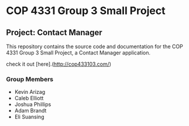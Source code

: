 # COP 4331 Group 3 Small Project

## Project: Contact Manager

This repository contains the source code and documentation for the COP 4331 Group 3 Small Project, a Contact Manager application.

check it out [here].(http://cop433103.com/)

### Group Members
- Kevin Arizag
- Caleb Elliott
- Joshua Phillips
- Adam Brandt
- Eli Suansing